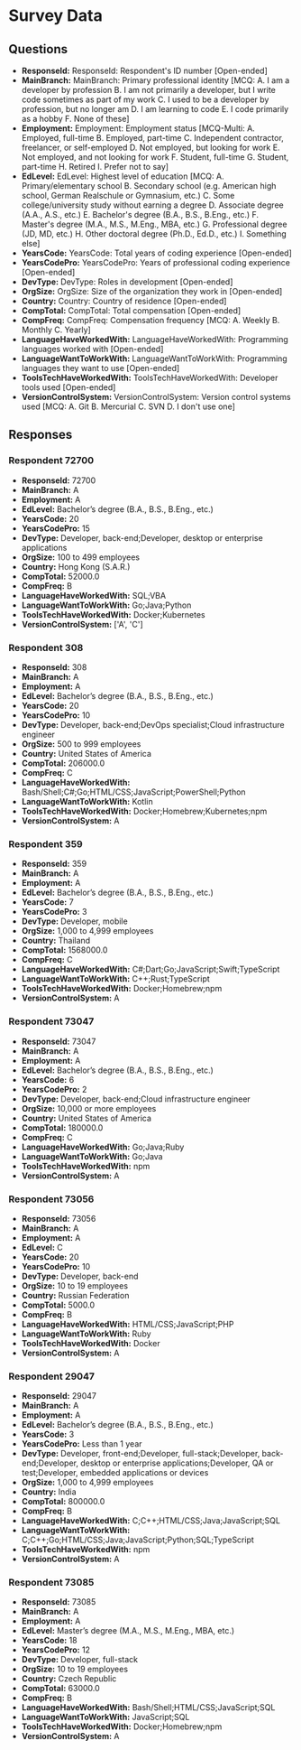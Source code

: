 # Survey Data

## Questions

- **ResponseId:** ResponseId: Respondent's ID number [Open-ended]
- **MainBranch:** MainBranch: Primary professional identity [MCQ: A. I am a developer by profession B. I am not primarily a developer, but I write code sometimes as part of my work C. I used to be a developer by profession, but no longer am D. I am learning to code E. I code primarily as a hobby F. None of these]
- **Employment:** Employment: Employment status [MCQ-Multi: A. Employed, full-time B. Employed, part-time C. Independent contractor, freelancer, or self-employed D. Not employed, but looking for work E. Not employed, and not looking for work F. Student, full-time G. Student, part-time H. Retired I. Prefer not to say]
- **EdLevel:** EdLevel: Highest level of education [MCQ: A. Primary/elementary school B. Secondary school (e.g. American high school, German Realschule or Gymnasium, etc.) C. Some college/university study without earning a degree D. Associate degree (A.A., A.S., etc.) E. Bachelor's degree (B.A., B.S., B.Eng., etc.) F. Master's degree (M.A., M.S., M.Eng., MBA, etc.) G. Professional degree (JD, MD, etc.) H. Other doctoral degree (Ph.D., Ed.D., etc.) I. Something else]
- **YearsCode:** YearsCode: Total years of coding experience [Open-ended]
- **YearsCodePro:** YearsCodePro: Years of professional coding experience [Open-ended]
- **DevType:** DevType: Roles in development [Open-ended]
- **OrgSize:** OrgSize: Size of the organization they work in [Open-ended]
- **Country:** Country: Country of residence [Open-ended]
- **CompTotal:** CompTotal: Total compensation [Open-ended]
- **CompFreq:** CompFreq: Compensation frequency [MCQ: A. Weekly B. Monthly C. Yearly]
- **LanguageHaveWorkedWith:** LanguageHaveWorkedWith: Programming languages worked with [Open-ended]
- **LanguageWantToWorkWith:** LanguageWantToWorkWith: Programming languages they want to use [Open-ended]
- **ToolsTechHaveWorkedWith:** ToolsTechHaveWorkedWith: Developer tools used [Open-ended]
- **VersionControlSystem:** VersionControlSystem: Version control systems used [MCQ: A. Git B. Mercurial C. SVN D. I don't use one]

## Responses

### Respondent 72700

- **ResponseId:** 72700
- **MainBranch:** A
- **Employment:** A
- **EdLevel:** Bachelor’s degree (B.A., B.S., B.Eng., etc.)
- **YearsCode:** 20
- **YearsCodePro:** 15
- **DevType:** Developer, back-end;Developer, desktop or enterprise applications
- **OrgSize:** 100 to 499 employees
- **Country:** Hong Kong (S.A.R.)
- **CompTotal:** 52000.0
- **CompFreq:** B
- **LanguageHaveWorkedWith:** SQL;VBA
- **LanguageWantToWorkWith:** Go;Java;Python
- **ToolsTechHaveWorkedWith:** Docker;Kubernetes
- **VersionControlSystem:** ['A', 'C']

### Respondent 308

- **ResponseId:** 308
- **MainBranch:** A
- **Employment:** A
- **EdLevel:** Bachelor’s degree (B.A., B.S., B.Eng., etc.)
- **YearsCode:** 20
- **YearsCodePro:** 10
- **DevType:** Developer, back-end;DevOps specialist;Cloud infrastructure engineer
- **OrgSize:** 500 to 999 employees
- **Country:** United States of America
- **CompTotal:** 206000.0
- **CompFreq:** C
- **LanguageHaveWorkedWith:** Bash/Shell;C#;Go;HTML/CSS;JavaScript;PowerShell;Python
- **LanguageWantToWorkWith:** Kotlin
- **ToolsTechHaveWorkedWith:** Docker;Homebrew;Kubernetes;npm
- **VersionControlSystem:** A

### Respondent 359

- **ResponseId:** 359
- **MainBranch:** A
- **Employment:** A
- **EdLevel:** Bachelor’s degree (B.A., B.S., B.Eng., etc.)
- **YearsCode:** 7
- **YearsCodePro:** 3
- **DevType:** Developer, mobile
- **OrgSize:** 1,000 to 4,999 employees
- **Country:** Thailand
- **CompTotal:** 1568000.0
- **CompFreq:** C
- **LanguageHaveWorkedWith:** C#;Dart;Go;JavaScript;Swift;TypeScript
- **LanguageWantToWorkWith:** C++;Rust;TypeScript
- **ToolsTechHaveWorkedWith:** Docker;Homebrew;npm
- **VersionControlSystem:** A

### Respondent 73047

- **ResponseId:** 73047
- **MainBranch:** A
- **Employment:** A
- **EdLevel:** Bachelor’s degree (B.A., B.S., B.Eng., etc.)
- **YearsCode:** 6
- **YearsCodePro:** 2
- **DevType:** Developer, back-end;Cloud infrastructure engineer
- **OrgSize:** 10,000 or more employees
- **Country:** United States of America
- **CompTotal:** 180000.0
- **CompFreq:** C
- **LanguageHaveWorkedWith:** Go;Java;Ruby
- **LanguageWantToWorkWith:** Go;Java
- **ToolsTechHaveWorkedWith:** npm
- **VersionControlSystem:** A

### Respondent 73056

- **ResponseId:** 73056
- **MainBranch:** A
- **Employment:** A
- **EdLevel:** C
- **YearsCode:** 20
- **YearsCodePro:** 10
- **DevType:** Developer, back-end
- **OrgSize:** 10 to 19 employees
- **Country:** Russian Federation
- **CompTotal:** 5000.0
- **CompFreq:** B
- **LanguageHaveWorkedWith:** HTML/CSS;JavaScript;PHP
- **LanguageWantToWorkWith:** Ruby
- **ToolsTechHaveWorkedWith:** Docker
- **VersionControlSystem:** A

### Respondent 29047

- **ResponseId:** 29047
- **MainBranch:** A
- **Employment:** A
- **EdLevel:** Bachelor’s degree (B.A., B.S., B.Eng., etc.)
- **YearsCode:** 3
- **YearsCodePro:** Less than 1 year
- **DevType:** Developer, front-end;Developer, full-stack;Developer, back-end;Developer, desktop or enterprise applications;Developer, QA or test;Developer, embedded applications or devices
- **OrgSize:** 1,000 to 4,999 employees
- **Country:** India
- **CompTotal:** 800000.0
- **CompFreq:** B
- **LanguageHaveWorkedWith:** C;C++;HTML/CSS;Java;JavaScript;SQL
- **LanguageWantToWorkWith:** C;C++;Go;HTML/CSS;Java;JavaScript;Python;SQL;TypeScript
- **ToolsTechHaveWorkedWith:** npm
- **VersionControlSystem:** A

### Respondent 73085

- **ResponseId:** 73085
- **MainBranch:** A
- **Employment:** A
- **EdLevel:** Master’s degree (M.A., M.S., M.Eng., MBA, etc.)
- **YearsCode:** 18
- **YearsCodePro:** 12
- **DevType:** Developer, full-stack
- **OrgSize:** 10 to 19 employees
- **Country:** Czech Republic
- **CompTotal:** 63000.0
- **CompFreq:** B
- **LanguageHaveWorkedWith:** Bash/Shell;HTML/CSS;JavaScript;SQL
- **LanguageWantToWorkWith:** JavaScript;SQL
- **ToolsTechHaveWorkedWith:** Docker;Homebrew;npm
- **VersionControlSystem:** A
